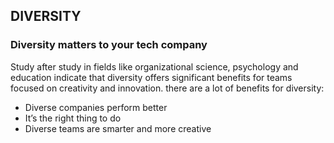 ## DIVERSITY

### Diversity matters to your tech company

Study after study in fields like organizational science, psychology and education indicate that diversity offers significant benefits for teams focused on creativity and innovation.
there are a lot of benefits for diversity:

* Diverse companies perform better
* It’s the right thing to do
* Diverse teams are smarter and more creative